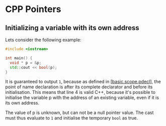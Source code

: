 # CPP Pointers

## Initializing a variable with its own address
Lets consider the following example:
```cpp
#include <iostream>

int main() {
  void * p = &p;
  std::cout << bool(p);
}
```
It is guaranteed to output ```1```, because as defined in [[basic.scope.pdecl](https://timsong-cpp.github.io/cppwp/n4659/basic.scope.pdecl#1)], the point of name declaration is after its
complete declarator and before its initialisation. This
means that line 4 is valid C++, because it's possible
to initialise the variable p with the address of an existing
variable, even if it is its own address.

The value of p is unknown, but can not be a null pointer value. The
cast must thus evaluate to ```1``` and initialise the temporary
```bool``` as true.
